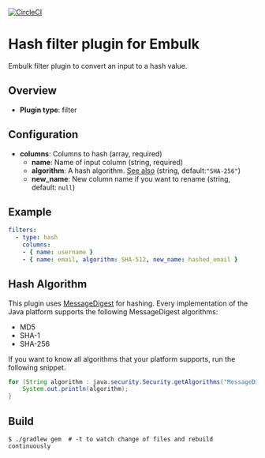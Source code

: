 [![CircleCI](https://circleci.com/gh/kamatama41/embulk-filter-hash.svg?style=svg)](https://circleci.com/gh/kamatama41/embulk-filter-hash)

# Hash filter plugin for Embulk

Embulk filter plugin to convert an input to a hash value.

## Overview

* **Plugin type**: filter

## Configuration

- **columns**: Columns to hash (array, required)
  - **name**: Name of input column (string, required)
  - **algorithm**: A hash algorithm. [See also](#hash_algorithm) (string, default:`"SHA-256"`)
  - **new_name**: New column name if you want to rename (string, default: `null`)

## Example

```yaml
filters:
  - type: hash
    columns:
    - { name: username }
    - { name: email, algorithm: SHA-512, new_name: hashed_email }
```

## Hash Algorithm
<a name ="hash_algorithm">

This plugin uses [MessageDigest](https://docs.oracle.com/javase/7/docs/api/java/security/MessageDigest.html) for hashing.
Every implementation of the Java platform supports the following MessageDigest algorithms:  
- MD5
- SHA-1
- SHA-256

If you want to know all algorithms that your platform supports, run the following snippet.
```java
for (String algorithm : java.security.Security.getAlgorithms("MessageDigest")) {
    System.out.println(algorithm);
}
```

## Build

```
$ ./gradlew gem  # -t to watch change of files and rebuild continuously
```
